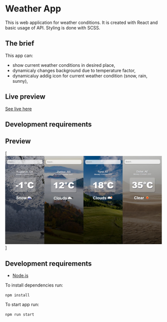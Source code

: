 # Weather App

This is web application for weather conditions.
It is created with React and basic usage of API.
Styling is done with SCSS.

## The brief

This app can:

- show current weather conditions in desired place,
- dynamicaly changes background due to temperature factor,
- dynamicaluy addig icon for current weather condition (snow, rain, sunny),

## Live preview

[See live here](https://gorankukic.github.io/react-weather-app)

## Development requirements
## Preview

[![Screnshoot](/src/assets/react-weather-app.jpg)]

## Development requirements

- [Node.js](http://nodejs.org/)

To install dependencies run:

`npm install`

To start app run:

`npm run start`
